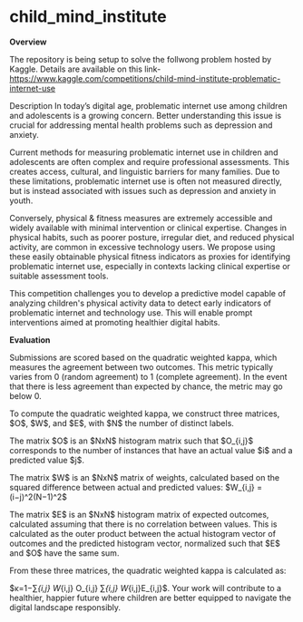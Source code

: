 # child_mind_institute

**Overview**

The repository is being setup to solve the follwong problem hosted by Kaggle. Details are available on this link- https://www.kaggle.com/competitions/child-mind-institute-problematic-internet-use

Description
In today’s digital age, problematic internet use among children and adolescents is a growing concern. Better understanding this issue is crucial for addressing mental health problems such as depression and anxiety.

Current methods for measuring problematic internet use in children and adolescents are often complex and require professional assessments. This creates access, cultural, and linguistic barriers for many families. Due to these limitations, problematic internet use is often not measured directly, but is instead associated with issues such as depression and anxiety in youth.

Conversely, physical & fitness measures are extremely accessible and widely available with minimal intervention or clinical expertise. Changes in physical habits, such as poorer posture, irregular diet, and reduced physical activity, are common in excessive technology users. We propose using these easily obtainable physical fitness indicators as proxies for identifying problematic internet use, especially in contexts lacking clinical expertise or suitable assessment tools.

This competition challenges you to develop a predictive model capable of analyzing children's physical activity data to detect early indicators of problematic internet and technology use. This will enable prompt interventions aimed at promoting healthier digital habits.


**Evaluation**

Submissions are scored based on the quadratic weighted kappa, which measures the agreement between two outcomes. This metric typically varies from 0 (random agreement) to 1 (complete agreement). In the event that there is less agreement than expected by chance, the metric may go below 0.

To compute the quadratic weighted kappa, we construct three matrices, \$O\$, \$W\$, and \$E\$, with \$N\$ the number of distinct labels.

The matrix \$O\$ is an \$NxN\$ histogram matrix such that \$O_{i,j}\$   corresponds to the number of instances that have an actual value \$i\$ and a predicted value \$j\$.

The matrix \$W\$ is an \$NxN\$ matrix of weights, calculated based on the squared difference between actual and predicted values: \$W_{i,j} = (i−j)^2(N−1)^2\$

The matrix \$E$ is an \$NxN\$ histogram matrix of expected outcomes, calculated assuming that there is no correlation between values. This is calculated as the outer product between the actual histogram vector of outcomes and the predicted histogram vector, normalized such that \$E$ and \$O$ have the same sum.

From these three matrices, the quadratic weighted kappa is calculated as: 

\$κ=1−∑_{i,j} W_{i,j} O_{i,j} ∑_{i,j} W_{i,j}E_{i,j}\$.
Your work will contribute to a healthier, happier future where children are better equipped to navigate the digital landscape responsibly.
